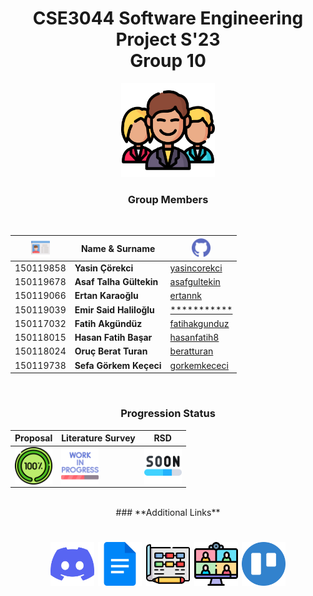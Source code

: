 <div align="center" >

# **CSE3044 Software Engineering Project S'23 <br>Group 10** 

<img src="/icons/man.png" width="150">

<br>

### **Group Members**
<br>

|<img src="/icons/card.png" width="30">   | Name & Surname  |<img src="/icons/github.png" width="30">|
|---|---|---|
|150119858   |**Yasin Çörekci**        |<a href="https://github.com/yasincorekci/">yasincorekci</a>|
|150119678   |**Asaf Talha Gültekin**  |<a href="https://github.com/asafgultekin/">asafgultekin</a>|
|150119066   |**Ertan Karaoğlu**       |<a href="https://github.com/ertannk/">ertannk</a>|
|150119039   |**Emir Said Haliloğlu**  |<a href="https://github.com/*****/">***********</a>|
|150117032   |**Fatih Akgündüz**       |<a href="https://github.com/fatihakgunduz/">fatihakgunduz</a>|
|150118015   |**Hasan Fatih Başar**    |<a href="https://github.com/hasanfatih8/">hasanfatih8</a>|
|150118024   |**Oruç Berat Turan**     |<a href="https://github.com/beratturan/">beratturan</a>|
|150119738   |**Sefa Görkem Keçeci**   |<a href="https://github.com/gorkemkececi/">gorkemkececi</a>|



</div>
<div align="center" >
<br>

### **Progression Status**


|Proposal|Literature Survey|RSD|
|---|---|---|
|<img align="center" src=/icons/completed.png height="60"/>|<img align="center" src=/icons/work-in-progress.png height="60"/>|<img align="center" src=/icons/soon.png height="60"/>|

</div>
<div align="center">
<br>
### **Additional Links**
<h1 align="center">
<a href="https://discord.gg/fa8y4F65v9" target="blank"><img align="center" alt="Discord" src=/icons/discord.png height="70"/></a>
<a href="https://docs.google.com/" target="blank"><img align="center" alt="Google Docs" src=/icons/google-docs.png height="70"/></a>
<a href="https://app.diagrams.net//" target="blank"><img align="center" alt="Draw IO" src=/icons/diagram.png height="70"/></a>
<a href="https://doodle.com/en//" target="blank"><img align="center" alt="Doodle" src=/icons/meeting.png height="70"/></a>
<a href="https://trello.com/b/Bx3LmrmP/cse3063f22p1grp6iteration-3" target="blank"><img align="center" alt="Kanban Board" src=/icons/trello.png height="70"/></a>
</h1>


</div>
